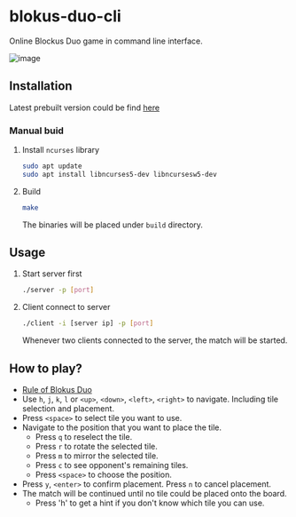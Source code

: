 # blokus-duo-cli
Online Blockus Duo game in command line interface.

![image](https://github.com/yuyuranium/blokus-duo-tui/assets/79467307/421e4aa0-d3bb-4265-b283-d3c2934f4580)


## Installation
Latest prebuilt version could be find [here](https://github.com/yuyuranium/blokus-duo-tui/releases/tag/v0.0.1)
### Manual buid
1. Install `ncurses` library
   ```bash
   sudo apt update
   sudo apt install libncurses5-dev libncursesw5-dev
   ```
2. Build
   ```bash
   make
   ```
   The binaries will be placed under `build` directory.

## Usage
1. Start server first
   ```bash
   ./server -p [port]
   ```
2. Client connect to server
   ```bash
   ./client -i [server ip] -p [port]
   ```
   Whenever two clients connected to the server, the match will be started.

## How to play?
- [Rule of Blokus Duo](https://www.ultraboardgames.com/blokus/blokus-duo.php)
- Use `h`, `j`, `k`, `l` or `<up>`, `<down>`, `<left>`, `<right>` to navigate. Including tile selection and placement.
- Press `<space>` to select tile you want to use.
- Navigate to the position that you want to place the tile.
  - Press `q` to reselect the tile.
  - Press `r` to rotate the selected tile.
  - Press `m` to mirror the selected tile.
  - Press `c` to see opponent's remaining tiles.
  - Press `<space>` to choose the position.
- Press `y`, `<enter>` to confirm placement. Press `n` to cancel placement.
- The match will be continued until no tile could be placed onto the board.
  - Press 'h' to get a hint if you don't know which tile you can use.
